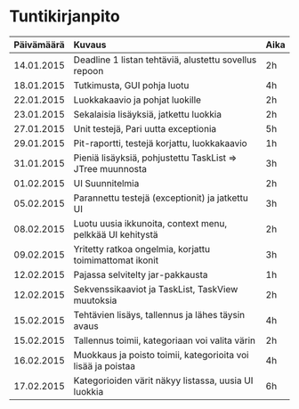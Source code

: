 # Tuntikirjanpito

| Päivämäärä    | Kuvaus        | Aika  |
|:--------------|:--------------|:----- |
| 14.01.2015    | Deadline 1 listan tehtäviä, alustettu sovellus repoon | 2h |
| 18.01.2015    | Tutkimusta, GUI pohja luotu | 4h |
| 22.01.2015    | Luokkakaavio ja pohjat luokille | 2h |
| 23.01.2015    | Sekalaisia lisäyksiä, jatkettu luokkia | 2h |
| 27.01.2015    | Unit testejä, Pari uutta exceptionia | 5h |
| 29.01.2015    | Pit-raportti, testejä korjattu, luokkakaavio | 1h |
| 31.01.2015    | Pieniä lisäyksiä, pohjustettu TaskList => JTree muunnosta | 3h |
| 01.02.2015    | UI Suunnitelmia | 2h |
| 05.02.2015    | Parannettu testejä (exceptionit) ja jatkettu UI | 3h |
| 08.02.2015    | Luotu uusia ikkunoita, context menu, pelkkää UI kehitystä | 2h |
| 09.02.2015    | Yritetty ratkoa ongelmia, korjattu toimimattomat ikonit | 3h |
| 12.02.2015    | Pajassa selvitelty jar-pakkausta | 1h |
| 12.02.2015    | Sekvenssikaaviot ja TaskList, TaskView muutoksia | 2h |
| 15.02.2015    | Tehtävien lisäys, tallennus ja lähes täysin avaus | 4h |
| 15.02.2015    | Tallennus toimii, kategoriaan voi valita värin | 2h |
| 16.02.2015    | Muokkaus ja poisto toimii, kategorioita voi lisää ja poistaa | 4h |
| 17.02.2015    | Kategorioiden värit näkyy listassa, uusia UI luokkia | 6h |
